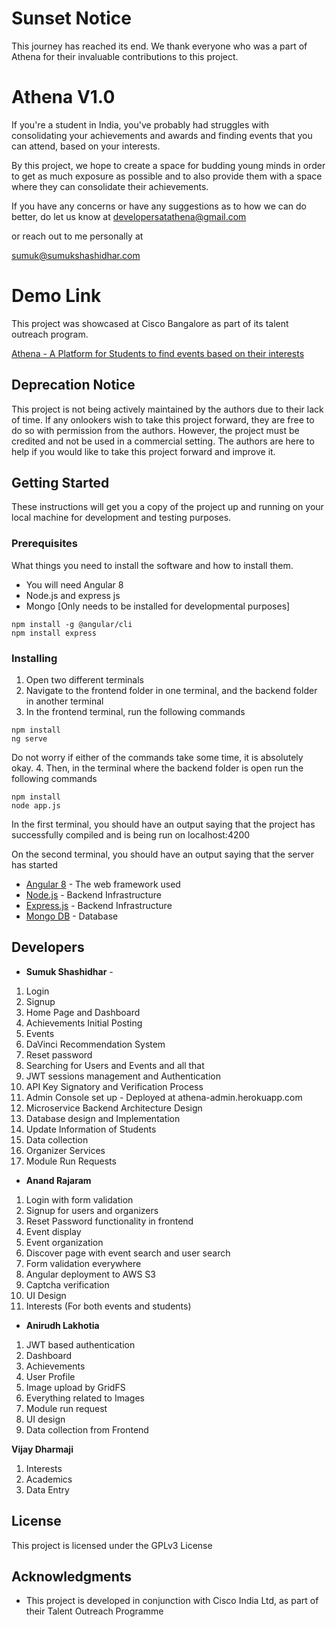 # Sunset Notice

This journey has reached its end. We thank everyone who was a part of Athena for their invaluable contributions to this project. 

# Athena V1.0

If you're a student in India, you've probably had struggles with consolidating your achievements and awards and finding events that you can attend, based on your interests. 

By this project, we hope to create a space for budding young minds in order to get as much exposure as possible and to also provide them with a space where they can consolidate their achievements. 

If you have any concerns or have any suggestions as to how we can do better, do let us know at 
developersatathena@gmail.com 

or reach out to me personally at 

sumuk@sumukshashidhar.com

# Demo Link

This project was showcased at Cisco Bangalore as part of its talent outreach program. 

[Athena - A Platform for Students to find events based on their interests](https://www.youtube.com/watch?v=Lmn6MzDVQsc)


## Deprecation Notice

This project is not being actively maintained by the authors due to their lack of time. If any onlookers wish to take this project forward, they are free to do so with permission from the authors. However, the project must be credited and not be used in a commercial setting. The authors are here to help if you would like to take this project forward and improve it.



## Getting Started

These instructions will get you a copy of the project up and running on your local machine for development and testing purposes. 

### Prerequisites

What things you need to install the software and how to install them. 

- You will need Angular 8
-  Node.js and express js
- Mongo [Only needs to be installed for developmental purposes]

```
npm install -g @angular/cli
npm install express

```

### Installing

1. Open two different terminals
2. Navigate to the frontend folder in one terminal, and the backend folder in another terminal 
3. In the frontend terminal, run the following commands

```
npm install
ng serve

```

Do not worry if either of the commands take some time, it is absolutely okay. 
	4. Then, in the terminal where the backend folder is open run the following commands

```
npm install
node app.js

```

In the first terminal, you should have an output saying that the project has successfully compiled and is being run on localhost:4200

On the second terminal, you should have an output saying that the server has started

- [Angular 8]([https://angular.io/](https://angular.io/))  - The web framework used
- [Node.js]([[https://nodejs.org/en/](https://nodejs.org/en/)) - Backend Infrastructure
- [Express.js]([https://expressjs.com/](https://expressjs.com/)) - Backend Infrastructure
- [Mongo DB]([https://www.mongodb.com/cloud/atlas](https://www.mongodb.com/cloud/atlas))  - Database

## Developers

- **Sumuk Shashidhar**  - 
1. Login
2. Signup
3. Home Page and Dashboard
4. Achievements Initial Posting
5. Events 
6. DaVinci Recommendation System
7. Reset password
8. Searching for Users and Events and all that
9. JWT sessions management and Authentication
10. API Key Signatory and Verification Process
11. Admin Console set up - Deployed at athena-admin.herokuapp.com
12. Microservice Backend Architecture Design
13. Database design and Implementation
14. Update Information of Students
15. Data collection
16. Organizer Services
17. Module Run Requests


-  **Anand Rajaram**
1. Login with form validation
2. Signup for users and organizers
3. Reset Password functionality in frontend
4. Event display
5. Event organization
6. Discover page with event search and user search
7. Form validation everywhere
8. Angular deployment to AWS S3 
9. Captcha verification
10. UI Design
11. Interests (For both events and students)

-  **Anirudh Lakhotia**
1. JWT based authentication
2. Dashboard
3. Achievements
4. User Profile 
5. Image upload by GridFS 
6. Everything related to Images
7. Module run request
8. UI design
9. Data collection from Frontend

**Vijay Dharmaji**
1. Interests
2. Academics
3. Data Entry

## License

This project is licensed under the GPLv3 License

## Acknowledgments

- This project is developed in conjunction with Cisco India Ltd, as part of their Talent Outreach Programme



